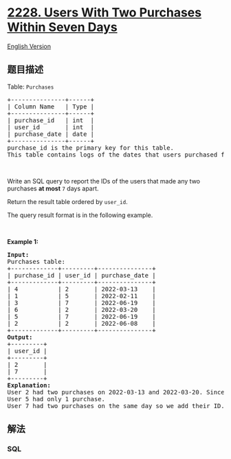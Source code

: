 # [2228. Users With Two Purchases Within Seven Days](https://leetcode.cn/problems/users-with-two-purchases-within-seven-days)

[English Version](/solution/2200-2299/2228.Users%20With%20Two%20Purchases%20Within%20Seven%20Days/README_EN.md)

## 题目描述

<!-- 这里写题目描述 -->

<p>Table: <code>Purchases</code></p>

<pre>
+---------------+------+
| Column Name   | Type |
+---------------+------+
| purchase_id   | int  |
| user_id       | int  |
| purchase_date | date |
+---------------+------+
purchase_id is the primary key for this table.
This table contains logs of the dates that users purchased from a certain retailer.
</pre>

<p>&nbsp;</p>

<p>Write an SQL query to report the IDs of the users that made any two purchases <strong>at most</strong> <code>7</code> days apart.</p>

<p>Return the result table ordered by <code>user_id</code>.</p>

<p>The query result format is in the following example.</p>

<p>&nbsp;</p>
<p><strong class="example">Example 1:</strong></p>

<pre>
<strong>Input:</strong> 
Purchases table:
+-------------+---------+---------------+
| purchase_id | user_id | purchase_date |
+-------------+---------+---------------+
| 4           | 2       | 2022-03-13    |
| 1           | 5       | 2022-02-11    |
| 3           | 7       | 2022-06-19    |
| 6           | 2       | 2022-03-20    |
| 5           | 7       | 2022-06-19    |
| 2           | 2       | 2022-06-08    |
+-------------+---------+---------------+
<strong>Output:</strong> 
+---------+
| user_id |
+---------+
| 2       |
| 7       |
+---------+
<strong>Explanation:</strong> 
User 2 had two purchases on 2022-03-13 and 2022-03-20. Since the second purchase is within 7 days of the first purchase, we add their ID.
User 5 had only 1 purchase.
User 7 had two purchases on the same day so we add their ID.
</pre>

## 解法

<!-- 这里可写通用的实现逻辑 -->

<!-- tabs:start -->

### **SQL**

<!-- 这里可写当前语言的特殊实现逻辑 -->

```sql

```

<!-- tabs:end -->
